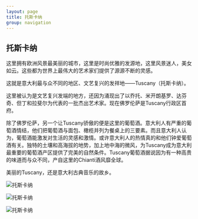 ```yaml
---
layout: page
title: 托斯卡纳 
group: navigation
---
```



<h2>托斯卡纳</h2>


这里拥有欧洲风景最美丽的城市，这里是时尚优雅的发源地，这里风景迷人，美女如云。这些都为世界上最伟大的艺术家们提供了源源不断的灵感。

这就是意大利最与众不同的地区、文艺复兴的发祥地——Tuscany（托斯卡纳）。

这里被认为是文艺复兴发端的地方，还因为涌现出了以乔托、米开朗基罗、达芬奇、但丁和拉斐尔为代表的一批杰出艺术家。现在佛罗伦萨是Tuscany行政区首府。

除了佛罗伦萨，另一个让Tuscany骄傲的便是这里的葡萄酒。意大利人有严重的葡萄酒情结，他们把葡萄酒与面包、橄榄并列为餐桌上的三要素。而且意大利人认为，葡萄酒能激发对生活的灵感和激情。或许意大利人的热情真的和他们钟爱葡萄酒有关。独特的土壤和高海拔的地势，加上地中海的微风，为Tuscany成为意大利最重要的葡萄酒产区提供了完美的自然条件。Tuscany葡萄酒据说因为有一种高贵的味道而与众不同，产自这里的Chianti酒风靡全球。

美丽的Tuscany，还是意大利古典音乐的故乡。

![托斯卡纳](http://img.noreal.pro/2014/tuscany/0.jpg!900)

![托斯卡纳](http://img.noreal.pro/2014/tuscany/4.jpg!900)

![托斯卡纳](http://img.noreal.pro/2014/tuscany/5.jpg!900)